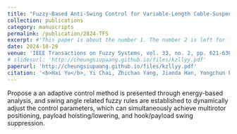 ```yaml
---
title: "Fuzzy-Based Anti-Swing Control for Variable-Length Cable-Suspended Aerial Transportation Systems Considering the Hook Effect"
collection: publications
category: manuscripts
permalink: /publication/2024-TFS
excerpt: #'This paper is about the number 1. The number 2 is left for future work.'
date: 2024-10-29
venue: 'IEEE Transactions on Fuzzy Systems, vol. 33, no. 2, pp. 621-630, Feb. 2025'
# slidesurl: 'http://cheungsiupaang.github.io/files/kzllyy.pdf'
paperurl: 'http://cheungsiupaang.github.io/files/kzllyy.pdf'
citation: '<b>Hai Yu</b>, Yi Chai, Zhichao Yang, Jianda Han, Yongchun Fang, Xiao Liang*'
---
```

Propose a an adaptive control method is presented through energy-based analysis, and swing angle related fuzzy rules are established to dynamically adjust the control parameters, which can simultaneously achieve multirotor positioning, payload hoisting/lowering, and hook/payload swing suppression. 
